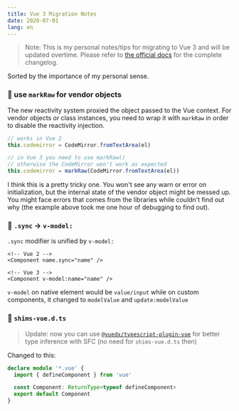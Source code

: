 ```yaml
---
title: Vue 3 Migration Notes
date: 2020-07-01
lang: en
---
```


> Note: This is my personal notes/tips for migrating to Vue 3 and will be updated overtime. Please refer to [the official docs](https://v3.vuejs.org) for the complete changelog.

Sorted by the importance of my personal sense.

### 💫 use `markRaw` for vendor objects

The new reactivity system proxied the object passed to the Vue context. For vendor objects or class instances, you need to wrap it with `markRaw` in order to disable the reactivity injection.

```ts
// works in Vue 2
this.codemirror = CodeMirror.fromTextArea(el)

// in Vue 3 you need to use markRaw()
// otherwise the CodeMirror won't work as expected
this.codemirror = markRaw(CodeMirror.fromTextArea(el))
```

I think this is a pretty tricky one. You won't see any warn or error on initialization, but the internal state of the vendor object might be messed up. You might face errors that comes from the libraries while couldn't find out why (the example above took me one hour of debugging to find out).

### 💫 `.sync` → `v-model:`

`.sync` modifier is unified by `v-model:`

```vue
<!-- Vue 2 -->
<Component name.sync="name" />

<!-- Vue 3 -->
<Component v-model:name="name" />
```

`v-model` on native element would be `value/input` while on custom components, it changed to `modelValue` and `update:modelValue`

### 💫 `shims-vue.d.ts`

> Update: now you can use [`@vuedx/typescript-plugin-vue`](https://github.com/znck/vue-developer-experience/tree/main/packages/typescript-plugin-vue) for better type inference with SFC (no need for `shims-vue.d.ts` then)

Changed to this:

```ts
declare module '*.vue' {
  import { defineComponent } from 'vue'

  const Component: ReturnType<typeof defineComponent>
  export default Component
}
```
